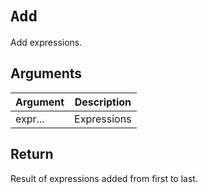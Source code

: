 # `Add`

Add expressions.

## Arguments

| Argument | Description |
| -------- | ----------- |
| expr...  | Expressions |

## Return

Result of expressions added from first to last.
